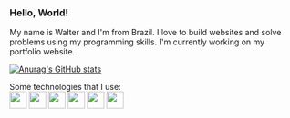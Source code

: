 ### Hello, World!

My name is Walter and I'm from Brazil. I love to build websites and solve problems using my programming skills. I'm currently working on my portfolio website.

[![Anurag's GitHub stats](https://github-readme-stats.vercel.app/api?username=wscneto)](https://github.com/anuraghazra/github-readme-stats)

Some technologies that I use:
<br>
<img height="30" src="https://cdn.jsdelivr.net/gh/devicons/devicon/icons/html5/html5-plain.svg" />
<img height="30" src="https://cdn.jsdelivr.net/gh/devicons/devicon/icons/css3/css3-plain.svg" />
<img height="30" src="https://cdn.jsdelivr.net/gh/devicons/devicon/icons/javascript/javascript-plain.svg" />
<img height="30" src="https://cdn.jsdelivr.net/gh/devicons/devicon/icons/bootstrap/bootstrap-plain-wordmark.svg" />
<img height="30" src="https://cdn.jsdelivr.net/gh/devicons/devicon/icons/csharp/csharp-plain.svg" />
<img height="30" src="https://cdn.jsdelivr.net/gh/devicons/devicon/icons/mysql/mysql-original-wordmark.svg" />
